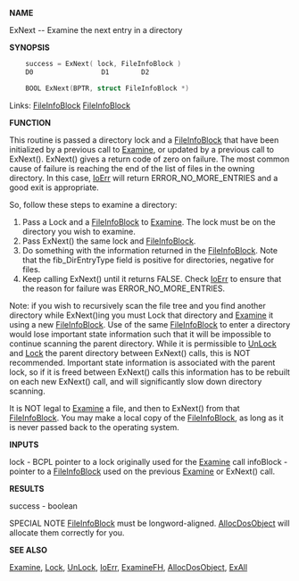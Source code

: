 
**NAME**

ExNext -- Examine the next entry in a directory

**SYNOPSIS**

```c
    success = ExNext( lock, FileInfoBlock )
    D0                 D1        D2

    BOOL ExNext(BPTR, struct FileInfoBlock *)

```
Links: [FileInfoBlock](_OOVX) [FileInfoBlock](_OOVX) 

**FUNCTION**

This routine is passed a directory lock and a [FileInfoBlock](_OOVX) that
have been initialized by a previous call to [Examine](Examine), or updated
by a previous call to ExNext().  ExNext() gives a return code of zero
on failure.  The most common cause of failure is reaching the end
of the list of files in the owning directory.  In this case, [IoErr](IoErr)
will return ERROR_NO_MORE_ENTRIES and a good exit is appropriate.

So, follow these steps to examine a directory:
1) Pass a Lock and a [FileInfoBlock](_OOVX) to [Examine](Examine).  The lock must
be on the directory you wish to examine.
2) Pass ExNext() the same lock and [FileInfoBlock](_OOVX).
3) Do something with the information returned in the [FileInfoBlock](_OOVX).
Note that the fib_DirEntryType field is positive for directories,
negative for files.
4) Keep calling ExNext() until it returns FALSE.  Check [IoErr](IoErr)
to ensure that the reason for failure was ERROR_NO_MORE_ENTRIES.

Note: if you wish to recursively scan the file tree and you find
another directory while ExNext()ing you must Lock that directory and
[Examine](Examine) it using a new [FileInfoBlock](_OOVX).  Use of the same
[FileInfoBlock](_OOVX) to enter a directory would lose important state
information such that it will be impossible to continue scanning
the parent directory.  While it is permissible to [UnLock](UnLock) and [Lock](Lock)
the parent directory between ExNext() calls, this is NOT recommended.
Important state information is associated with the parent lock, so
if it is freed between ExNext() calls this information has to be
rebuilt on each new ExNext() call, and will significantly slow down
directory scanning.

It is NOT legal to [Examine](Examine) a file, and then to ExNext() from that
[FileInfoBlock](_OOVX).       You may make a local copy of the [FileInfoBlock](_OOVX), as
long as it is never passed back to the operating system.

**INPUTS**

lock - BCPL pointer to a lock originally used for the [Examine](Examine) call
infoBlock - pointer to a [FileInfoBlock](_OOVX) used on the previous [Examine](Examine)
or ExNext() call.

**RESULTS**

success - boolean

SPECIAL NOTE
[FileInfoBlock](_OOVX) must be longword-aligned.  [AllocDosObject](AllocDosObject) will
allocate them correctly for you.

**SEE ALSO**

[Examine](Examine), [Lock](Lock), [UnLock](UnLock), [IoErr](IoErr), [ExamineFH](ExamineFH), [AllocDosObject](AllocDosObject),
[ExAll](ExAll)
